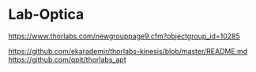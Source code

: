 # Lab-Optica
https://www.thorlabs.com/newgrouppage9.cfm?objectgroup_id=10285

https://github.com/ekarademir/thorlabs-kinesis/blob/master/README.md
https://github.com/qpit/thorlabs_apt
